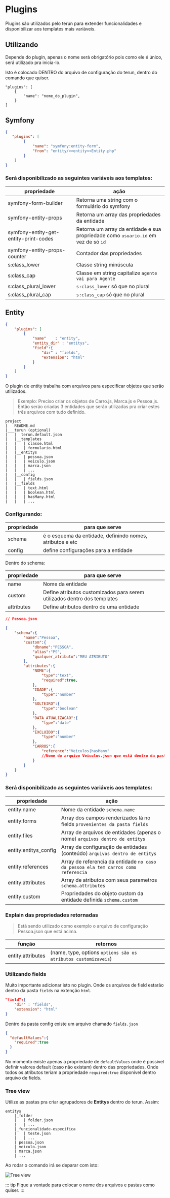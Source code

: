 # Plugins

Plugins são utilizados pelo terun para extender funcionalidades e disponibilizar aos templates mais variáveis.

## Utilizando

Depende do plugin, apenas o nome será obrigatório pois como ele é único, será utilizado pra inicia-lo.

Isto é colocado DENTRO do arquivo de configuração do terun, dentro do comando que quiser.

```
"plugins": [
    {
        "name": "nome_do_plugin",
    }
]
```

## Symfony

```json
{
   "plugins": [
        {
            "name": "symfony:entity-form",
            "from": "entity/>>entity<<Entity.php"
        }
    ]
}
```

### Será disponibilizado as seguintes variáveis aos templates:

|propriedade| ação|
|----------|-----|
|symfony-form-builder|Retorna uma string com o formulário do symfony|
|symfony-entity-props|Retorna um array das propriedades da entidade|
|symfony-entity-get-entity-print-codes|Retorna um array da entidade e sua propriedade como `usuario.id` em vez de só `id`|
|symfony-entity-props-counter|Contador das propriedades|
|s:class_lower|Classe string minúscula|
|s:class_cap|Classe em string capitalize `agente vai para Agente`|
|s:class_plural_lower|`s:class_lower` só que no plural|
|s:class_plural_cap|`s:class_cap` só que no plural|


## Entity

```json
{
    "plugins": [
        {
            "name"    : "entity",
            "entity_dir" : "entitys",
            "field":{
                "dir" : "fields",
                "extension": "html"
            }
        }
    ]
}
```

O plugin de entity trabalha com arquivos para especificar objetos que serão utilizados.

> Exemplo: Preciso criar os objetos de Carro.js, Marca.js e Pessoa.js. Então seráo criadas 3 entidades que serão utilizadas pra criar estes três arquivos com tudo definido.

```
project
|   README.md
|___terun (optional)
|   |  terun.default.json
|   |__templates
|   |   | classe.html
|   |   | formulario.html
|   |__entitys
|   |   | pessoa.json
|   |   | veiculo.json
|   |   | marca.json
|   |   | ...
|   |__config
|   |   | fields.json
|   |__fields
|   |   | text.html
|   |   | boolean.html
|   |   | hasMany.html
|   |   | ...
```

### Configurando:

|propriedade| para que serve|
|----------|-----|
|schema|é o esquema da entidade, definindo nomes, atributos e etc|
|config|define configurações para a entidade|

Dentro do schema:

|propriedade| para que serve|
|----------|-----|
|name|Nome da entidade|
|custom|Define atributos customizados para serem utilizados dentro dos templates|
|attributes|Define atributos dentro de uma entidade|

```json
// Pessoa.json

{
    "schema":{
        "name":"Pessoa",
        "custom":{
            "dbname":"PESSOA",
            "alias":"PS",
            "qualquer_atributo":"MEU ATRIBUTO"
        },
        "attributes":{
            "NOME":{
                "type":"text",
                "required":true,
            },
            "IDADE":{
                "type":"number"
            },
            "SOLTEIRO":{
                "type":"boolean"
            },
            "DATA_ATUALIZACAO":{
                "type":"date"
            },
            "EXCLUIDO":{
                "type":"number"
            },
            "CARROS":{
                "reference":"Veiculos|hasMany"
                //Nome do arquivo Veiculos.json que está dentro da pasta entitys
            }
        }
    }
}
```

### Será disponibilizado as seguintes variáveis aos templates:

|propriedade| ação|
|----------|-----|
|entity:name|Nome da entidade `schema.name`|
|entity:forms|Array dos campos renderizados lá no fields `provenientes da pasta fields`|
|entity:files|Array de arquivos de entidades (apenas o nome) `arquivos dentro de entitys`|
|entity:entitys_config|Array de configuração de entidades (conteúdo) `arquivos dentro de entitys`|
|entity:references|Array de referencia da entidade `no caso da pessoa ela tem carros como referencia`|
|entity:attributes|Array de atributos com seus parametros `schema.attributes`|
|entity:custom|Propriedades do objeto custom da entidade definida `schema.custom`|


### Explain das propriedades retornadas
> Está sendo utilizado como exemplo o arquivo de configuração Pessoa.json que está acima.

| função | retornos |
|----------|-----|
| entity:attributes | (name, type, options `options são os atributos customizaveis`) |


### Utilizando fields

Muito importante adicionar isto no plugin. Onde os arquivos de field estarão dentro da pasta `fields` na extenção `html`.

```json
"field":{
    "dir" : "fields",
    "extension": "html"
}
```

Dentro da pasta config existe um arquivo chamado `fields.json`

```json
{
  "defaultValues":{
    "required":true
  }
}
```

No momento existe apenas a propriedade de `defaultValues` onde é possível definir valores default (caso não existam) dentro das propriedades. Onde todos os atributos teriam a propriedade `required:true` disponível dentro arquivo de fields.


### Tree view

Utilize as pastas pra criar agrupadores de **Entitys** dentro do terun. Assim:

```
entitys
    |_folder
    |   | folder.json
    |   | ...
    |_funcionalidade-especifica
    |   | teste.json
    |   | ... 
    | pessoa.json
    | veiculo.json
    | marca.json
    | ...
```

Ao rodar o comando irá se deparar com isto:

![Tree view](./images/1_3_4/terun_tree_view.png)

::: tip
 Fique a vontade para colocar o nome dos arquivos e pastas como quiser.
:::
